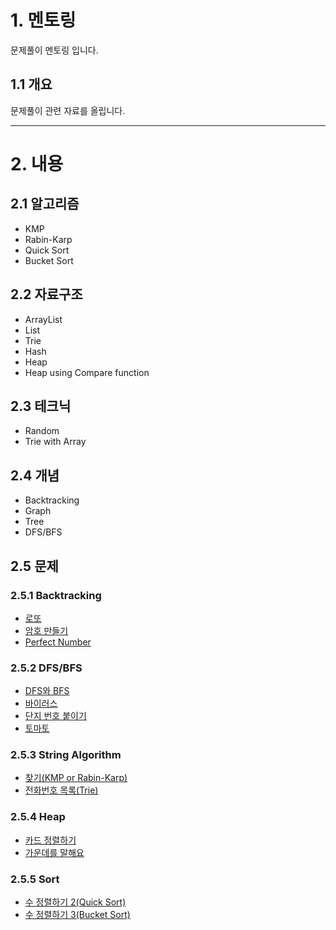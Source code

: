 # 1. 멘토링
문제풀이 멘토링 입니다.
## 1.1 개요
문제풀이 관련 자료를 올립니다.

****
# 2. 내용
## 2.1 알고리즘
 - KMP
 - Rabin-Karp
 - Quick Sort
 - Bucket Sort
## 2.2 자료구조
 - ArrayList
 - List
 - Trie
 - Hash
 - Heap
 - Heap using Compare function
## 2.3 테크닉
 - Random
 - Trie with Array
## 2.4 개념
 - Backtracking
 - Graph
 - Tree
 - DFS/BFS
## 2.5 문제
### 2.5.1 Backtracking
 - [로또](https://www.acmicpc.net/problem/6603)
 - [암호 만들기](https://www.acmicpc.net/problem/1759)
 - [Perfect Number](http://codeforces.com/contest/919/problem/B)
### 2.5.2 DFS/BFS
 - [DFS와 BFS](https://www.acmicpc.net/problem/1260)
 - [바이러스](https://www.acmicpc.net/problem/2606)
 - [단지 번호 붙이기](https://www.acmicpc.net/problem/2667)
 - [토마토](https://www.acmicpc.net/problem/7576)
### 2.5.3 String Algorithm
 - [찾기(KMP or Rabin-Karp)](https://www.acmicpc.net/problem/1786)
 - [전화번호 목록(Trie)](https://www.acmicpc.net/problem/5052)
### 2.5.4 Heap
 - [카드 정렬하기](https://www.acmicpc.net/problem/1715)
 - [가운데를 말해요](https://www.acmicpc.net/problem/1655)
### 2.5.5 Sort
 - [수 정렬하기 2(Quick Sort)](https://www.acmicpc.net/problem/2751)
 - [수 정렬하기 3(Bucket Sort)](https://www.acmicpc.net/problem/10989)

